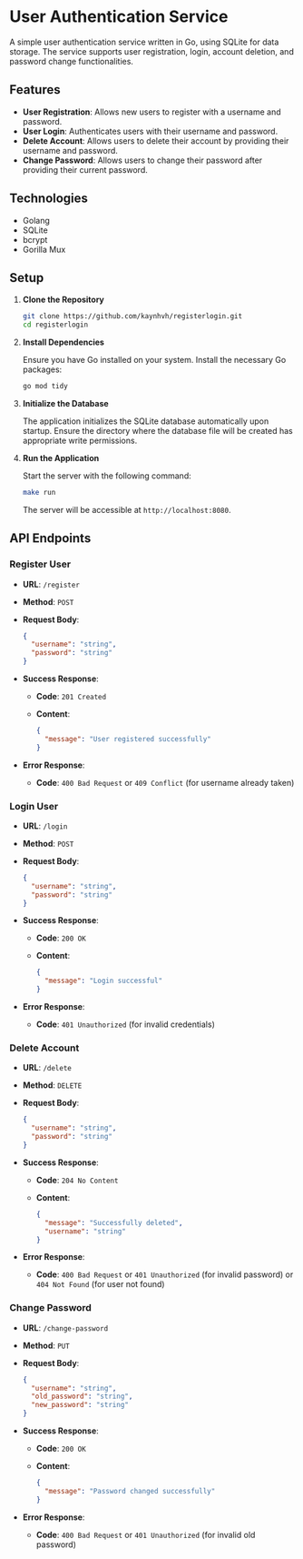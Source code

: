 # User Authentication Service

A simple user authentication service written in Go, using SQLite for data storage. The service supports user registration, login, account deletion, and password change functionalities.

## Features

- **User Registration**: Allows new users to register with a username and password.
- **User Login**: Authenticates users with their username and password.
- **Delete Account**: Allows users to delete their account by providing their username and password.
- **Change Password**: Allows users to change their password after providing their current password.

## Technologies

- Golang
- SQLite
- bcrypt
- Gorilla Mux

## Setup

1. **Clone the Repository**

   ```bash
   git clone https://github.com/kaynhvh/registerlogin.git
   cd registerlogin
   ```

2. **Install Dependencies**

   Ensure you have Go installed on your system. Install the necessary Go packages:

   ```bash
   go mod tidy
   ```

3. **Initialize the Database**

   The application initializes the SQLite database automatically upon startup. Ensure the directory where the database file will be created has appropriate write permissions.

4. **Run the Application**

   Start the server with the following command:

   ```bash
   make run
   ```

   The server will be accessible at `http://localhost:8080`.

## API Endpoints

### Register User

- **URL**: `/register`
- **Method**: `POST`
- **Request Body**:

  ```json
  {
    "username": "string",
    "password": "string"
  }
  ```

- **Success Response**:
    - **Code**: `201 Created`
    - **Content**:

      ```json
      {
        "message": "User registered successfully"
      }
      ```

- **Error Response**:
    - **Code**: `400 Bad Request` or `409 Conflict` (for username already taken)

### Login User

- **URL**: `/login`
- **Method**: `POST`
- **Request Body**:

  ```json
  {
    "username": "string",
    "password": "string"
  }
  ```

- **Success Response**:
    - **Code**: `200 OK`
    - **Content**:

      ```json
      {
        "message": "Login successful"
      }
      ```

- **Error Response**:
    - **Code**: `401 Unauthorized` (for invalid credentials)

### Delete Account

- **URL**: `/delete`
- **Method**: `DELETE`
- **Request Body**:

  ```json
  {
    "username": "string",
    "password": "string"
  }
  ```

- **Success Response**:
    - **Code**: `204 No Content`
    - **Content**:

      ```json
      {
        "message": "Successfully deleted",
        "username": "string"
      }
      ```

- **Error Response**:
    - **Code**: `400 Bad Request` or `401 Unauthorized` (for invalid password) or `404 Not Found` (for user not found)

### Change Password

- **URL**: `/change-password`
- **Method**: `PUT`
- **Request Body**:

  ```json
  {
    "username": "string",
    "old_password": "string",
    "new_password": "string"
  }
  ```

- **Success Response**:
    - **Code**: `200 OK`
    - **Content**:

      ```json
      {
        "message": "Password changed successfully"
      }
      ```

- **Error Response**:
    - **Code**: `400 Bad Request` or `401 Unauthorized` (for invalid old password)
